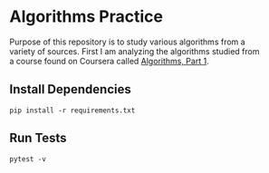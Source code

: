 # Algorithms Practice

Purpose of this repository is to study various algorithms from a  
variety of sources. First I am analyzing the algorithms studied from  
a course found on Coursera called [Algorithms, Part 1](https://www.coursera.org/learn/algorithms-part1).
## Install Dependencies
```
pip install -r requirements.txt
```

## Run Tests
```
pytest -v
```